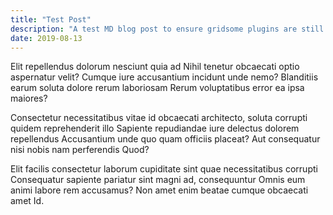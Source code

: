 ```yaml
---
title: "Test Post"
description: "A test MD blog post to ensure gridsome plugins are still configured correctly"
date: 2019-08-13
---
```

Elit repellendus dolorum nesciunt quia ad Nihil tenetur obcaecati optio aspernatur velit? Cumque iure accusantium incidunt unde nemo? Blanditiis earum soluta dolore rerum laboriosam Rerum voluptatibus error ea ipsa maiores?

Consectetur necessitatibus vitae id obcaecati architecto, soluta corrupti quidem reprehenderit illo Sapiente repudiandae iure delectus dolorem repellendus Accusantium unde quo quam officiis placeat? Aut consequatur nisi nobis nam perferendis Quod?

Elit facilis consectetur laborum cupiditate sint quae necessitatibus corrupti Consequatur sapiente pariatur sint magni ad, consequuntur Omnis eum animi labore rem accusamus? Non amet enim beatae cumque obcaecati amet Id.
